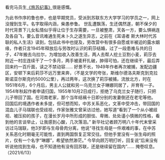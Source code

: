 看完马员生[《旅苏纪事》](https://book.douban.com/subject/6519142/)很是感慨。

为此书作序的鲁也参，也是早期党员，受派到苏联东方大学学习的学员之一，网上没搜到生平。名字取得内涵，柴愚参鲁。
世乱遭飘荡，生还偶然遂，朝不保夕的时代背景下儿女私情似乎得让位于生存需要，一旦被整肃，天各一方，要么惧祸连及各自飞，要么音讯难通生死未卜久之遂生异志，之前在《耳语者 斯大林时代苏联的私人生活》读到，包括此书中也提及，劳改营中有很多自愿或半被迫的露水姻缘，作者只言1945年释放后与劳改时认识的莉莎结婚，过了一段患难与共的日子，47年搬去乌拉尔，为增加收入改善生活，两人去帮人挖土豆割小麦，莉莎去附近一村庄连续干了一个多月，两手被麦秆扎破，肿得可怕，还在继续干，最后弄回来约一百斤面，读之不禁动容……
好景不长，1949年作者再次被捕，发配边疆区，安顿下来后莉莎不远万里来奔，（不是文学的夸张，斯维尔德洛夫斯克到克拉斯诺亚尔斯克约5000公里），再过两年，这次换了莉莎被捕，流放北方，时在1951年6月，6个月后，男主人公就和另一乌克兰女子琳娜同居了，并育有一子。
1954年秋起作者申请归国，1955年10月2日成行，拒绝了乌克兰女子随行，只把儿子带回了国。在河南老家，那个当年结褵十日即分别的发妻倒还在老宅等他。
回国后的境遇作者未多提，但可想而知，中苏关系恶化，文革中受冲击，带回国的混血儿子马瑞联也受歧视，作家张雅文曾采访过他，她写道“看到了一个从小被歧视、被压抑的孩子，在漫长岁月中所形成的胆怯、卑微、处处谨小慎微的性格，看到他的言谈举止，让我感到心酸，几次落泪。”
新华社记者顾万明八十年代末曾采访过马瑞联，他3岁即与生母骨肉分离，他说“寻找生母是一件艰难的事，在中苏关系恶化时期毫无可能性，直到两国恢复正常交往。但他手里没有一张生母的照片，仅有一个名字“琳娜”，希望依然渺茫。”
今早向顾万明打听，回复说“后来没有听说他找到生母，也不知道他有没有回苏联，还是继续留在国内”……
掩卷叹息。（2021/6/13）